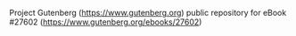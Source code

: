 Project Gutenberg (https://www.gutenberg.org) public repository for eBook #27602 (https://www.gutenberg.org/ebooks/27602)
